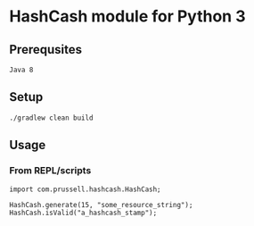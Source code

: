 
# HashCash module for Python 3

## Prerequsites
`Java 8`

## Setup
`./gradlew clean build`

## Usage
### From REPL/scripts
```
import com.prussell.hashcash.HashCash;

HashCash.generate(15, "some_resource_string");
HashCash.isValid("a_hashcash_stamp");
```
